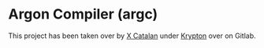 # Argon Compiler (argc)

This project has been taken over by [X Catalan](https://gitlab.com/0xF110) under [Krypton](https://gitlab.com/krypton-lang/krypton.git) over on Gitlab.
